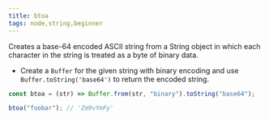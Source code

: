 ```yaml
---
title: btoa
tags: node,string,beginner
---
```


Creates a base-64 encoded ASCII string from a String object in which each character in the string is treated as a byte of binary data.

- Create a `Buffer` for the given string with binary encoding and use `Buffer.toString('base64')` to return the encoded string.

```js
const btoa = (str) => Buffer.from(str, "binary").toString("base64");
```

```js
btoa("foobar"); // 'Zm9vYmFy'
```
